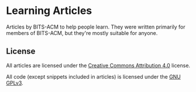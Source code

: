# Learning Articles

Articles by BITS-ACM to help people learn.
They were written primarily for members of BITS-ACM, but they're mostly suitable for anyone.

## License

All articles are licensed under the
[Creative Commons Attribution 4.0](https://creativecommons.org/licenses/by/4.0/legalcode.txt) license.

All code (except snippets included in articles) is licensed under
the [GNU GPLv3](http://www.gnu.org/licenses/gpl-3.0.txt).
